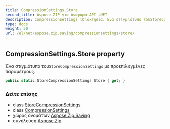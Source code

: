 ```yaml
---
title: CompressionSettings.Store
second_title: Aspose.ZIP για Αναφορά API .NET
description: CompressionSettings ιδιοκτησία. Ένα στιγμιότυπο τουStoreCompressionSettings με προεπιλεγμένες παραμέτρους.
type: docs
weight: 50
url: /el/net/aspose.zip.saving/compressionsettings/store/
---
```

## CompressionSettings.Store property

Ένα στιγμιότυπο του`StoreCompressionSettings` με προεπιλεγμένες παραμέτρους.

```csharp
public static StoreCompressionSettings Store { get; }
```

### Δείτε επίσης

* class [StoreCompressionSettings](../../storecompressionsettings/)
* class [CompressionSettings](../)
* χώρος ονομάτων [Aspose.Zip.Saving](../../compressionsettings/)
* συνέλευση [Aspose.Zip](../../../)


